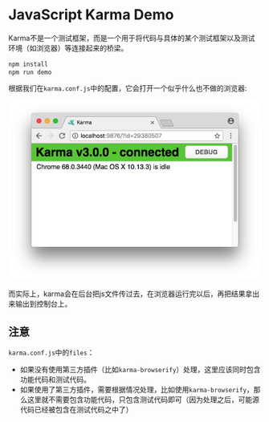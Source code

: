 JavaScript Karma Demo
=====================

Karma不是一个测试框架，而是一个用于将代码与具体的某个测试框架以及测试环境（如浏览器）等连接起来的桥梁。

```
npm install
npm run demo
```

根据我们在`karma.conf.js`中的配置，它会打开一个似乎什么也不做的浏览器:

![demo](./images/demo.jpg)

而实际上，karma会在后台把js文件传过去，在浏览器运行完以后，再把结果拿出来输出到控制台上。

注意
---

`karma.conf.js`中的`files`：

- 如果没有使用第三方插件（比如`karma-browserify`）处理，这里应该同时包含功能代码和测试代码。
- 如果使用了第三方插件，需要根据情况处理，比如使用`karma-browserify`，那么这里就不需要包含功能代码，只包含测试代码即可（因为处理之后，可能源代码已经被包含在测试代码之中了）
